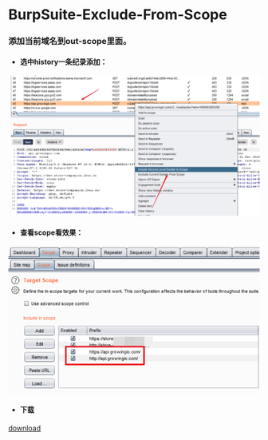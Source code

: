 # BurpSuite-Exclude-From-Scope

### 添加当前域名到out-scope里面。

- #### 选中history一条纪录添加：

![](https://github.com/xiaoxiaoleo/BurpSuite-Exclude-From-Scope/raw/main/screenshot/add.png)

- #### 查看scope看效果：

![](https://github.com/xiaoxiaoleo/BurpSuite-Exclude-From-Scope/raw/main/screenshot/scope.png)


- #### 下载

[download](https://github.com/xiaoxiaoleo/BurpSuite-Exclude-From-Scope)
